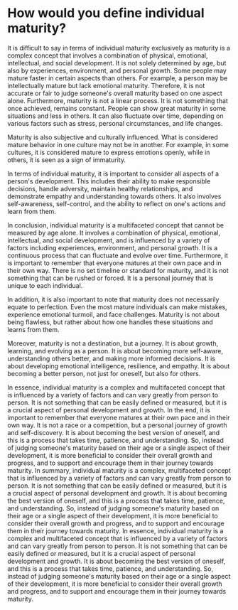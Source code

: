 # How would you define individual maturity?

It is difficult to say in terms of individual maturity exclusively as maturity is a complex concept that involves a combination of physical, emotional, intellectual, and social development. It is not solely determined by age, but also by experiences, environment, and personal growth. Some people may mature faster in certain aspects than others. For example, a person may be intellectually mature but lack emotional maturity. Therefore, it is not accurate or fair to judge someone's overall maturity based on one aspect alone. Furthermore, maturity is not a linear process. It is not something that once achieved, remains constant. People can show great maturity in some situations and less in others. It can also fluctuate over time, depending on various factors such as stress, personal circumstances, and life changes.

Maturity is also subjective and culturally influenced. What is considered mature behavior in one culture may not be in another. For example, in some cultures, it is considered mature to express emotions openly, while in others, it is seen as a sign of immaturity.

In terms of individual maturity, it is important to consider all aspects of a person's development. This includes their ability to make responsible decisions, handle adversity, maintain healthy relationships, and demonstrate empathy and understanding towards others. It also involves self-awareness, self-control, and the ability to reflect on one's actions and learn from them.

In conclusion, individual maturity is a multifaceted concept that cannot be measured by age alone. It involves a combination of physical, emotional, intellectual, and social development, and is influenced by a variety of factors including experiences, environment, and personal growth. It is a continuous process that can fluctuate and evolve over time. Furthermore, it is important to remember that everyone matures at their own pace and in their own way. There is no set timeline or standard for maturity, and it is not something that can be rushed or forced. It is a personal journey that is unique to each individual. 

In addition, it is also important to note that maturity does not necessarily equate to perfection. Even the most mature individuals can make mistakes, experience emotional turmoil, and face challenges. Maturity is not about being flawless, but rather about how one handles these situations and learns from them.

Moreover, maturity is not a destination, but a journey. It is about growth, learning, and evolving as a person. It is about becoming more self-aware, understanding others better, and making more informed decisions. It is about developing emotional intelligence, resilience, and empathy. It is about becoming a better person, not just for oneself, but also for others.

In essence, individual maturity is a complex and multifaceted concept that is influenced by a variety of factors and can vary greatly from person to person. It is not something that can be easily defined or measured, but it is a crucial aspect of personal development and growth. In the end, it is important to remember that everyone matures at their own pace and in their own way. It is not a race or a competition, but a personal journey of growth and self-discovery. It is about becoming the best version of oneself, and this is a process that takes time, patience, and understanding. So, instead of judging someone's maturity based on their age or a single aspect of their development, it is more beneficial to consider their overall growth and progress, and to support and encourage them in their journey towards maturity. In summary, individual maturity is a complex, multifaceted concept that is influenced by a variety of factors and can vary greatly from person to person. It is not something that can be easily defined or measured, but it is a crucial aspect of personal development and growth. It is about becoming the best version of oneself, and this is a process that takes time, patience, and understanding. So, instead of judging someone's maturity based on their age or a single aspect of their development, it is more beneficial to consider their overall growth and progress, and to support and encourage them in their journey towards maturity. In essence, individual maturity is a complex and multifaceted concept that is influenced by a variety of factors and can vary greatly from person to person. It is not something that can be easily defined or measured, but it is a crucial aspect of personal development and growth. It is about becoming the best version of oneself, and this is a process that takes time, patience, and understanding. So, instead of judging someone's maturity based on their age or a single aspect of their development, it is more beneficial to consider their overall growth and progress, and to support and encourage them in their journey towards maturity. 

